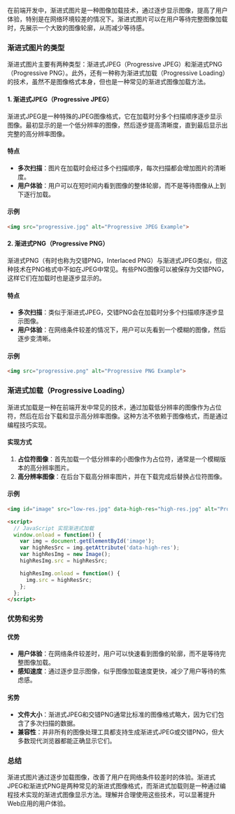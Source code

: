 在前端开发中，渐进式图片是一种图像加载技术，通过逐步显示图像，提高了用户体验，特别是在网络环境较差的情况下。渐进式图片可以在用户等待完整图像加载时，先展示一个大致的图像轮廓，从而减少等待感。

### 渐进式图片的类型

渐进式图片主要有两种类型：渐进式JPEG（Progressive JPEG）和渐进式PNG（Progressive PNG）。此外，还有一种称为渐进式加载（Progressive Loading）的技术，虽然不是图像格式本身，但也是一种常见的渐进式图像加载方法。

#### 1. 渐进式JPEG（Progressive JPEG）

渐进式JPEG是一种特殊的JPEG图像格式，它在加载时分多个扫描顺序逐步显示图像。最初显示的是一个低分辨率的图像，然后逐步提高清晰度，直到最后显示出完整的高分辨率图像。

#### 特点

- **多次扫描**：图片在加载时会经过多个扫描顺序，每次扫描都会增加图片的清晰度。
- **用户体验**：用户可以在短时间内看到图像的整体轮廓，而不是等待图像从上到下逐行加载。

#### 示例

```html
<img src="progressive.jpg" alt="Progressive JPEG Example">
```

#### 2. 渐进式PNG（Progressive PNG）

渐进式PNG（有时也称为交错PNG，Interlaced PNG）与渐进式JPEG类似，但这种技术在PNG格式中不如在JPEG中常见。有些PNG图像可以被保存为交错PNG，这样它们在加载时也是逐步显示的。

#### 特点

- **多次扫描**：类似于渐进式JPEG，交错PNG会在加载时分多个扫描顺序逐步显示图像。
- **用户体验**：在网络条件较差的情况下，用户可以先看到一个模糊的图像，然后逐步变清晰。

#### 示例

```html
<img src="progressive.png" alt="Progressive PNG Example">
```

### 渐进式加载（Progressive Loading）

渐进式加载是一种在前端开发中常见的技术，通过加载低分辨率的图像作为占位符，然后在后台下载和显示高分辨率图像。这种方法不依赖于图像格式，而是通过编程技巧实现。

#### 实现方式

1. **占位符图像**：首先加载一个低分辨率的小图像作为占位符，通常是一个模糊版本的高分辨率图片。
2. **高分辨率图像**：在后台下载高分辨率图片，并在下载完成后替换占位符图像。

#### 示例

```html
<img id="image" src="low-res.jpg" data-high-res="high-res.jpg" alt="Progressive Loading Example">

<script>
  // JavaScript 实现渐进式加载
  window.onload = function() {
    var img = document.getElementById('image');
    var highResSrc = img.getAttribute('data-high-res');
    var highResImg = new Image();
    highResImg.src = highResSrc;

    highResImg.onload = function() {
      img.src = highResSrc;
    };
  };
</script>
```

### 优势和劣势

#### 优势

- **用户体验**：在网络条件较差时，用户可以快速看到图像的轮廓，而不是等待完整图像加载。
- **感知速度**：通过逐步显示图像，似乎图像加载速度更快，减少了用户等待的焦虑感。

#### 劣势

- **文件大小**：渐进式JPEG和交错PNG通常比标准的图像格式略大，因为它们包含了多次扫描的数据。
- **兼容性**：并非所有的图像处理工具都支持生成渐进式JPEG或交错PNG，但大多数现代浏览器都能正确显示它们。

### 总结

渐进式图片通过逐步加载图像，改善了用户在网络条件较差时的体验。渐进式JPEG和渐进式PNG是两种常见的渐进式图像格式，而渐进式加载则是一种通过编程技术实现的渐进式图像显示方法。理解并合理使用这些技术，可以显著提升Web应用的用户体验。

